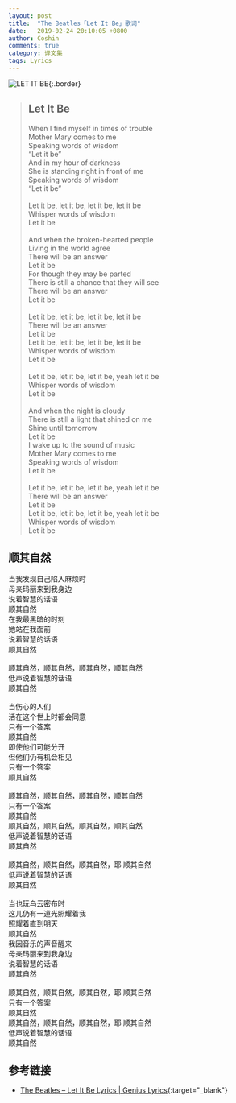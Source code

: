 ```yaml
---
layout: post
title:  "The Beatles「Let It Be」歌词"
date:   2019-02-24 20:10:05 +0800
author: Coshin
comments: true
category: 译文集
tags: Lyrics
---
```

![LET IT BE](https://is2-ssl.mzstatic.com/image/thumb/Music118/v4/63/9b/2c/639b2caf-0186-39c3-b165-cac5eae1f38e/source/600x600bb.jpg){:.border}

<blockquote class="original">
  <h2>Let It Be</h2>
  <p>
    When I find myself in times of trouble<br>
    Mother Mary comes to me<br>
    Speaking words of wisdom<br>
    “Let it be”<br>
    And in my hour of darkness<br>
    She is standing right in front of me<br>
    Speaking words of wisdom<br>
    “Let it be”<br>
    <br>
    Let it be, let it be, let it be, let it be<br>
    Whisper words of wisdom<br>
    Let it be<br>
    <br>
    And when the broken-hearted people<br>
    Living in the world agree<br>
    There will be an answer<br>
    Let it be<br>
    For though they may be parted<br>
    There is still a chance that they will see<br>
    There will be an answer<br>
    Let it be<br>
    <br>
    Let it be, let it be, let it be, let it be<br>
    There will be an answer<br>
    Let it be<br>
    Let it be, let it be, let it be, let it be<br>
    Whisper words of wisdom<br>
    Let it be<br>
    <br>
    Let it be, let it be, let it be, yeah let it be<br>
    Whisper words of wisdom<br>
    Let it be<br>
    <br>
    And when the night is cloudy<br>
    There is still a light that shined on me<br>
    Shine until tomorrow<br>
    Let it be<br>
    I wake up to the sound of music<br>
    Mother Mary comes to me<br>
    Speaking words of wisdom<br>
    Let it be<br>
    <br>
    Let it be, let it be, let it be, yeah let it be<br>
    There will be an answer<br>
    Let it be<br>
    Let it be, let it be, let it be, yeah let it be<br>
    Whisper words of wisdom<br>
    Let it be
  </p>
</blockquote>

<div class="translation">
  <h2>顺其自然</h2>
  <p>
    当我发现自己陷入麻烦时<br>
    母亲玛丽来到我身边<br>
    说着智慧的话语<br>
    顺其自然<br>
    在我最黑暗的时刻<br>
    她站在我面前<br>
    说着智慧的话语<br>
    顺其自然<br>
    <br>
    顺其自然，顺其自然，顺其自然，顺其自然<br>
    低声说着智慧的话语<br>
    顺其自然<br>
    <br>
    当伤心的人们<br>
    活在这个世上时都会同意<br>
    只有一个答案<br>
    顺其自然<br>
    即使他们可能分开<br>
    但他们仍有机会相见<br>
    只有一个答案<br>
    顺其自然<br>
    <br>
    顺其自然，顺其自然，顺其自然，顺其自然<br>
    只有一个答案<br>
    顺其自然<br>
    顺其自然，顺其自然，顺其自然，顺其自然<br>
    低声说着智慧的话语<br>
    顺其自然<br>
    <br>
    顺其自然，顺其自然，顺其自然，耶 顺其自然<br>
    低声说着智慧的话语<br>
    顺其自然<br>
    <br>
    当也玩乌云密布时<br>
    这儿仍有一道光照耀着我<br>
    照耀着直到明天<br>
    顺其自然<br>
    我因音乐的声音醒来<br>
    母亲玛丽来到我身边<br>
    说着智慧的话语<br>
    顺其自然<br>
    <br>
    顺其自然，顺其自然，顺其自然，耶 顺其自然<br>
    只有一个答案<br>
    顺其自然<br>
    顺其自然，顺其自然，顺其自然，耶 顺其自然<br>
    低声说着智慧的话语<br>
    顺其自然
  </p>
</div>

## 参考链接

* [The Beatles – Let It Be Lyrics \| Genius Lyrics](https://genius.com/The-beatles-let-it-be-lyrics){:target="_blank"}
